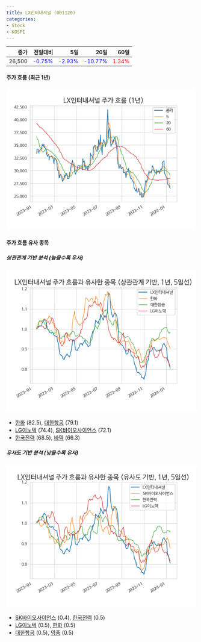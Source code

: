 ```yaml
---
title: LX인터내셔널 (001120)
categories:
- Stock
- KOSPI
---
```


|종가|전일대비|5일|20일|60일|
|---:|-------:|--:|---:|---:|
|26,500|<span style="color: blue">-0.75%</span>|<span style="color: blue">-2.93%</span>|<span style="color: blue">-10.77%</span>|<span style="color: red">1.34%</span>|

<!-- more -->


#### 주가 흐름 (최근 1년)
![001120](/assets/images/stock/001120.png)


#### 주가 흐름 유사 종목


##### 상관관계 기반 분석 (높을수록 유사)
![001120](/assets/images/stock/001120_corr.png)
- [한화](/000880/) (82.5), [대한항공](/003490/) (79.1)
- [LG이노텍](/011070/) (74.4), [SK바이오사이언스](/302440/) (72.1)
- [한국전력](/015760/) (68.5), [바텍](/043150/) (66.3)


##### 유사도 기반 분석 (낮을수록 유사)	
![001120](/assets/images/stock/001120_sim.png)
- [SK바이오사이언스](/302440/) (0.4), [한국전력](/015760/) (0.5)
- [LG이노텍](/011070/) (0.5), [한화](/000880/) (0.5)
- [대한항공](/003490/) (0.5), [영풍](/000670/) (0.5)